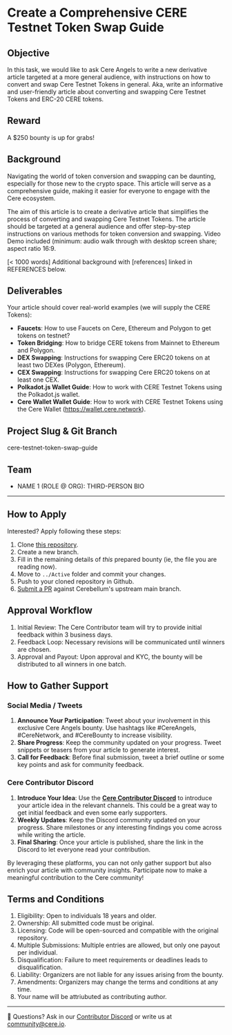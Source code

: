 # Create a Comprehensive CERE Testnet Token Swap Guide

## Objective
In this task, we would like to ask Cere Angels to write a new derivative article targeted at a more general audience, with instructions on how to convert and swap Cere Testnet Tokens in general. Aka, write an  informative and user-friendly article about converting and swapping Cere Testnet Tokens and ERC-20 CERE tokens.

## Reward
A $250 bounty is up for grabs!

## Background
Navigating the world of token conversion and swapping can be daunting, especially for those new to the crypto space. This article will serve as a comprehensive guide, making it easier for everyone to engage with the Cere ecosystem.

The aim of this article is to create a derivative article that simplifies the process of converting and swapping Cere Testnet Tokens. The article should be targeted at a general audience and offer step-by-step instructions on various methods for token conversion and swapping. Video Demo included (minimum: audio walk through with desktop screen share; aspect ratio 16:9.

[< 1000 words] Additional background with [references] linked in REFERENCES below.

## Deliverables
Your article should cover real-world examples (we will supply the CERE Tokens):

- **Faucets**: How to use Faucets on Cere, Ethereum and Polygon to get tokens on testnet?
- **Token Bridging**: How to bridge CERE tokens from Mainnet to Ethereum and Polygon.
- **DEX Swapping**: Instructions for swapping Cere ERC20 tokens on at least two DEXes (Polygon, Ethereum).
- **CEX Swapping**: Instructions for swapping Cere ERC20 tokens on at least one CEX.
- **Polkadot.js Wallet Guide**: How to work with CERE Testnet Tokens using the Polkadot.js wallet.
- **Cere Wallet Wallet Guide**: How to work with CERE Testnet Tokens using the Cere Wallet (https://wallet.cere.network).

## Project Slug & Git Branch
cere-testnet-token-swap-guide

## Team
- NAME 1 (ROLE @ ORG): THIRD-PERSON BIO

--- 
## How to Apply
Interested? Apply following these steps:
1. Clone [this repository](https://github.com/Cerebellum-Network/contribute).
2. Create a new branch.
3. Fill in the remaining details of *this* prepared bounty (ie, the file you are reading now).
4. Move to `../Active` folder and commit your changes.
5. Push to your cloned repository in Github.
6. [Submit a PR](https://github.com/Cerebellum-Network/contribute/pulls) against Cerebellum's upstream main branch.

## Approval Workflow
1. Initial Review: The Cere Contributor team will try to provide initial feedback within 3 business days.
2. Feedback Loop: Necessary revisions will be communicated until winners are chosen.
3. Approval and Payout: Upon approval and KYC, the bounty will be distributed to all winners in one batch.

## **How to Gather Support**

### Social Media / Tweets
1. **Announce Your Participation**: Tweet about your involvement in this exclusive Cere Angels bounty. Use hashtags like #CereAngels, #CereNetwork, and #CereBounty to increase visibility.
2. **Share Progress**: Keep the community updated on your progress. Tweet snippets or teasers from your article to generate interest.
3. **Call for Feedback**: Before final submission, tweet a brief outline or some key points and ask for community feedback.

### Cere Contributor Discord
1. **Introduce Your Idea**: Use the **[Cere Contributor Discord](https://cere.network/discord)** to introduce your article idea in the relevant channels. This could be a great way to get initial feedback and even some early supporters.
2. **Weekly Updates**: Keep the Discord community updated on your progress. Share milestones or any interesting findings you come across while writing the article.
3. **Final Sharing**: Once your article is published, share the link in the Discord to let everyone read your contribution.

By leveraging these platforms, you can not only gather support but also enrich your article with community insights. Participate now to make a meaningful contribution to the Cere community!

## Terms and Conditions
1. Eligibility: Open to individuals 18 years and older.
2. Ownership: All submitted code must be original.
3. Licensing: Code will be open-sourced and compatible with the original repository.
4. Multiple Submissions: Multiple entries are allowed, but only one payout per individual.
5. Disqualification: Failure to meet requirements or deadlines leads to disqualification.
6. Liability: Organizers are not liable for any issues arising from the bounty.
7. Amendments: Organizers may change the terms and conditions at any time.
8. Your name will be attriubuted as contributing author.

---
🛟 Questions? Ask in our [Contributor Discord](https://cere.network/discord) or write us at [community@cere.io](mailto:community@cere.io).
